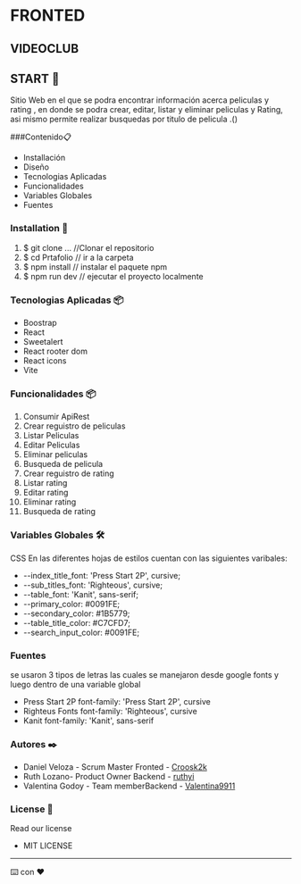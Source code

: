 # FRONTED 
## VIDEOCLUB
 
 
## START 🚀 
 
Sitio Web en el que se podra encontrar información acerca peliculas y rating , en donde se podra crear, editar, listar y eliminar peliculas y Rating, asi mismo permite realizar busquedas por titulo de pelicula  .() 

###Contenido📋 
* Installación
* Diseño
* Tecnologias Aplicadas
* Funcionalidades
* Variables Globales
* Fuentes

 
### Installation 🔧 
1. $ git clone ... //Clonar el repositorio
2. $ cd Prtafolio   // ir a la carpeta
3. $ npm install       // instalar el paquete npm
4. $ npm run dev // ejecutar el proyecto localmente 


### Tecnologias Aplicadas 📦

* Boostrap
* React
* Sweetalert
* React rooter dom
* React icons
* Vite
### Funcionalidades 📦 
 
1. Consumir ApiRest
2. Crear reguistro de peliculas
3. Listar Peliculas
4. Editar Peliculas
5. Eliminar peliculas
6. Busqueda de pelicula
7. Crear reguistro de rating
8. Listar rating
9. Editar rating
10. Eliminar rating
11. Busqueda de rating

 
### Variables Globales 🛠 

CSS
En las diferentes hojas de estilos cuentan con las siguientes varibales:

*    --index_title_font: 'Press Start 2P', cursive;
*    --sub_titles_font: 'Righteous', cursive;
*    --table_font: 'Kanit', sans-serif;
*    --primary_color: #0091FE;
*    --secondary_color: #1B5779;
*    --table_title_color: #C7CFD7;
*    --search_input_color: #0091FE;
 
### Fuentes

se usaron 3 tipos de letras las cuales se manejaron desde google fonts y luego dentro de una variable global

* Press Start 2P font-family: 'Press Start 2P', cursive
* Righteus Fonts font-family: 'Righteous', cursive
* Kanit font-family: 'Kanit', sans-serif


### Autores ✒️ 
* Daniel Veloza - Scrum Master Fronted - [Croosk2k](https://github.com/Crooks2k)
* Ruth Lozano- Product Owner  Backend - [ruthyi](https://github.com/ruthyi)
*  Valentina Godoy - Team memberBackend - [Valentina9911](https://github.com/Valentina9911)
 
 
 
### License 📄 
Read our license 
 
- MIT LICENSE 
 
 
 
--- 
⌨️ con ❤️
